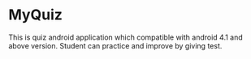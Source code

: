 # MyQuiz 

This is quiz android application which compatible with android 4.1 and above version. Student can practice and improve by giving test.
